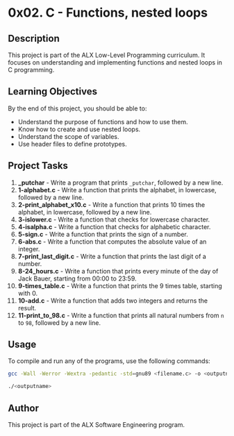 # 0x02. C - Functions, nested loops

## Description
This project is part of the ALX Low-Level Programming curriculum. It focuses on understanding and implementing functions and nested loops in C programming.

## Learning Objectives
By the end of this project, you should be able to:
- Understand the purpose of functions and how to use them.
- Know how to create and use nested loops.
- Understand the scope of variables.
- Use header files to define prototypes.

## Project Tasks
1. **_putchar** - Write a program that prints `_putchar`, followed by a new line.
2. **1-alphabet.c** - Write a function that prints the alphabet, in lowercase, followed by a new line.
3. **2-print_alphabet_x10.c** - Write a function that prints 10 times the alphabet, in lowercase, followed by a new line.
4. **3-islower.c** - Write a function that checks for lowercase character.
5. **4-isalpha.c** - Write a function that checks for alphabetic character.
6. **5-sign.c** - Write a function that prints the sign of a number.
7. **6-abs.c** - Write a function that computes the absolute value of an integer.
8. **7-print_last_digit.c** - Write a function that prints the last digit of a number.
9. **8-24_hours.c** - Write a function that prints every minute of the day of Jack Bauer, starting from 00:00 to 23:59.
10. **9-times_table.c** - Write a function that prints the 9 times table, starting with 0.
11. **10-add.c** - Write a function that adds two integers and returns the result.
12. **11-print_to_98.c** - Write a function that prints all natural numbers from `n` to `98`, followed by a new line.

## Usage
To compile and run any of the programs, use the following commands:
```sh
gcc -Wall -Werror -Wextra -pedantic -std=gnu89 <filename.c> -o <outputname>

./<outputname>
```

## Author
This project is part of the ALX Software Engineering program.
